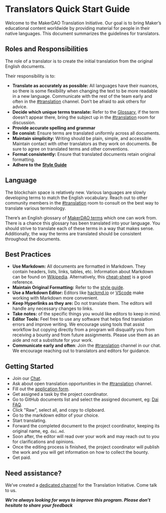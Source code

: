 # Translators Quick Start Guide

Welcome to the MakerDAO Translation Initiative. Our goal is to bring Maker’s educational content worldwide by providing material for people in their native languages. This document summarizes the guidelines for translators.

## Roles and Responsibilities

The role of a translator is to create the initial translation from the original English documents.

Their responsibility is to:

* **Translate as accurately as possible:** All languages have their nuances, so there is some flexibility when changing the text to be more readable in a new language. Communicate with the rest of the team early and often in the [\#translation](https://chat.makerdao.com/channel/translation) channel. Don’t be afraid to ask others for advice.
* **Decide which unique terms translate:** Refer to the [Glossary](https://github.com/makerdao/community/tree/70c03a634a73ddc23c9dcc313807249b76d81b8c/faqs/glossary.md), if the term doesn’t appear there, bring the subject up in the [\#translation](https://chat.makerdao.com/channel/translation) room for discussion.
* **Provide accurate spelling and grammar**
* **Be consist:** Ensure terms are translated uniformly across all documents.
* **Maintain simplicity:** Writing should be plain, simple, and accessible. Maintain contact with other translators as they work on documents. Be sure to agree on translated terms and other conventions.
* **Format consistently:** Ensure that translated documents retain original formatting.
* **Adhere to the** [**Style Guide**](../contributing/style-guide.md)

## Language

The blockchain space is relatively new. Various languages are slowly developing terms to match the English vocabulary. Reach out to other community members in the [\#translation](https://chat.makerdao.com/channel/translation) room to consult on the best way to translate various terminology.

There’s an English glossary of [MakerDAO terms](https://github.com/makerdao/community/tree/70c03a634a73ddc23c9dcc313807249b76d81b8c/faqs/glossary.md) which one can work from. There is a chance this glossary has been translated into your language. You should strive to translate each of these terms in a way that makes sense. Additionally, the way the terms are translated should be consistent throughout the documents.

## Best Practices

* **Use Markdown:** All documents are formatted in Markdown. They contain headers, lists, links, tables, etc. Information about Markdown can be found on [Wikipedia](https://en.wikipedia.org/wiki/Markdown). Alternatively, this [cheat-sheet](https://github.com/adam-p/markdown-here/wiki/Markdown-Cheatsheet) is a good reference.
* **Maintain Original Formatting:** Refer to the [style guide](../contributing/style-guide.md).
* **Use a Markdown Editor:** Editors like [hackmd.io](https://hackmd.io/) or [VScode](https://code.visualstudio.com/) make working with Markdown more convenient.
* **Keep Hyperlinks as they are:** Do not translate them. The editors will handle any necessary changes to links.
* **Take notes:** of the specific things you would like editors to keep in mind.
* **Editor Tools:** Feel free to use any software that helps find translation errors and improve writing. We encourage using tools that assist workflow but copying directly from a program will disqualify you from receiving a bounty and from future assignments. Please use them as an aide and not a substitute for your work.
* **Communicate early and often**: Join the [\#translation](https://chat.makerdao.com/channel/translation) channel in our chat. We encourage reaching out to translators and editors for guidance.

## Getting Started

* Join our [Chat](https://chat.makerdao.com).
* Ask about open translation opportunities in the [\#translation](https://chat.makerdao.com/channel/translation) channel.
* Fill out the [application form](https://airtable.com/shr415iT3e8S8nuzS).
* Get assigned a task by the project coordinator.
* Go to GitHub documents list and select the assigned document, eg: [Dai FAQ](https://github.com/makerdao/community/tree/70c03a634a73ddc23c9dcc313807249b76d81b8c/faqs/dai.md).
* Click "Raw", select all, and copy to clipboard.
* Go to the markdown editor of your choice.
* Start translating.
* Forward the completed document to the project coordinator, keeping its original name, eg. `dai.md`.
* Soon after, the editor will read over your work and may reach out to you for clarifications and opinions.
* Once the editing process is finished, the project coordinator will publish the work and you will get information on how to collect the bounty.
* Get paid.

## Need assistance?

We’ve created a [dedicated channel](https://chat.makerdao.com/channel/translation) for the Translation Initiative. Come talk to us.

_**We're always looking for ways to improve this program. Please don’t hesitate to share your feedback**_

